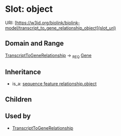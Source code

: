 # Slot: object




URI: [https://w3id.org/biolink/biolink-model/transcript_to_gene_relationship_object](slot_uri)
## Domain and Range

[TranscriptToGeneRelationship](TranscriptToGeneRelationship.md) ->  <sub>REQ</sub> [Gene](Gene.md)
## Inheritance

 *  is_a: [sequence feature relationship.object](sequence_feature_relationship_object.md)
## Children

## Used by

 * [TranscriptToGeneRelationship](TranscriptToGeneRelationship.md)
